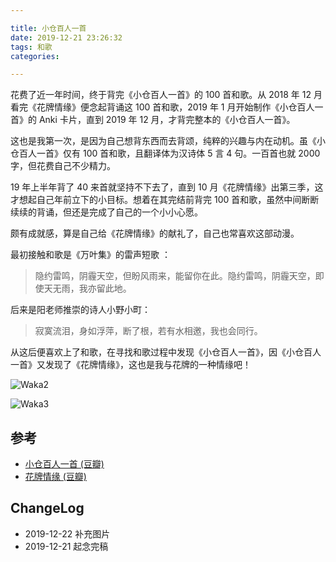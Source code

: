 ```yaml
---

title: 小仓百人一首
date: 2019-12-21 23:26:32
tags: 和歌
categories:

---
```


花费了近一年时间，终于背完《小仓百人一首》的 100 首和歌。从 2018 年 12 月看完《花牌情缘》便念起背诵这 100 首和歌，2019 年 1 月开始制作《小仓百人一首》的 Anki 卡片，直到 2019 年 12 月，才背完整本的《小仓百人一首》。

<!--more-->

这也是我第一次，是因为自己想背东西而去背颂，纯粹的兴趣与内在动机。虽《小仓百人一首》仅有 100 首和歌，且翻译体为汉诗体 5 言 4 句。一百首也就 2000 字，但花费自己不少精力。

19 年上半年背了 40 来首就坚持不下去了，直到 10 月《花牌情缘》出第三季，这才想起自己年前立下的小目标。想着在其完结前背完 100 首和歌，虽然中间断断续续的背诵，但还是完成了自己的一个小小心愿。

颇有成就感，算是自己给《花牌情缘》的献礼了，自己也常喜欢这部动漫。

最初接触和歌是《万叶集》的雷声短歌 ：

> 隐约雷鸣，阴霾天空，但盼风雨来，能留你在此。隐约雷鸣，阴霾天空，即使天无雨，我亦留此地。

后来是阳老师推崇的诗人小野小町：

> 寂寞流泪，身如浮萍，断了根，若有水相邀，我也会同行。

从这后便喜欢上了和歌，在寻找和歌过程中发现《小仓百人一首》，因《小仓百人一首》又发现了《花牌情缘》，这也是我与花牌的一种情缘吧！

![Waka2](http://blgo-1258469251.file.myqcloud.com/Waka2.jpeg?imageMogr2/strip/thumbnail/!50p)

![Waka3](http://blgo-1258469251.file.myqcloud.com/Waka3.png?imageMogr2/strip/thumbnail/!35p)

## 参考

- [小仓百人一首 (豆瓣)](https://book.douban.com/subject/2153299/)
- [花牌情缘 (豆瓣)](https://movie.douban.com/subject/6439459/)

## ChangeLog

- 2019-12-22 补充图片
- 2019-12-21 起念完稿

